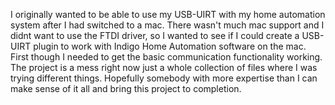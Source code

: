 I originally wanted to be able to use my USB-UIRT with my home automation system after I had switched to a mac. There wasn't much mac support and I didnt want to use the FTDI driver, so I wanted to see if I could create a USB-UIRT plugin to work with Indigo Home Automation software on the mac. First though I needed to get the basic communication functionality working. The project is a mess right now just a whole collection of files where I was trying different things. Hopefully somebody with more expertise than I can make sense of it all and bring this project to completion.

